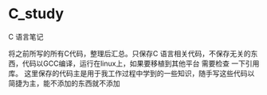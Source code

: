 # C_study
 C 语言笔记

将之前所写的所有C代码，整理后汇总。只保存C 语言相关代码，不保存无关的东西，代码以GCC编译，运行在linux上，如果要移植到其他平台 需要检查 一下引用 库。
这里保存的代码主是用于我工作过程中学到的一些知识，随手写这些代码以简捷为主，能不添加的东西就不添加

